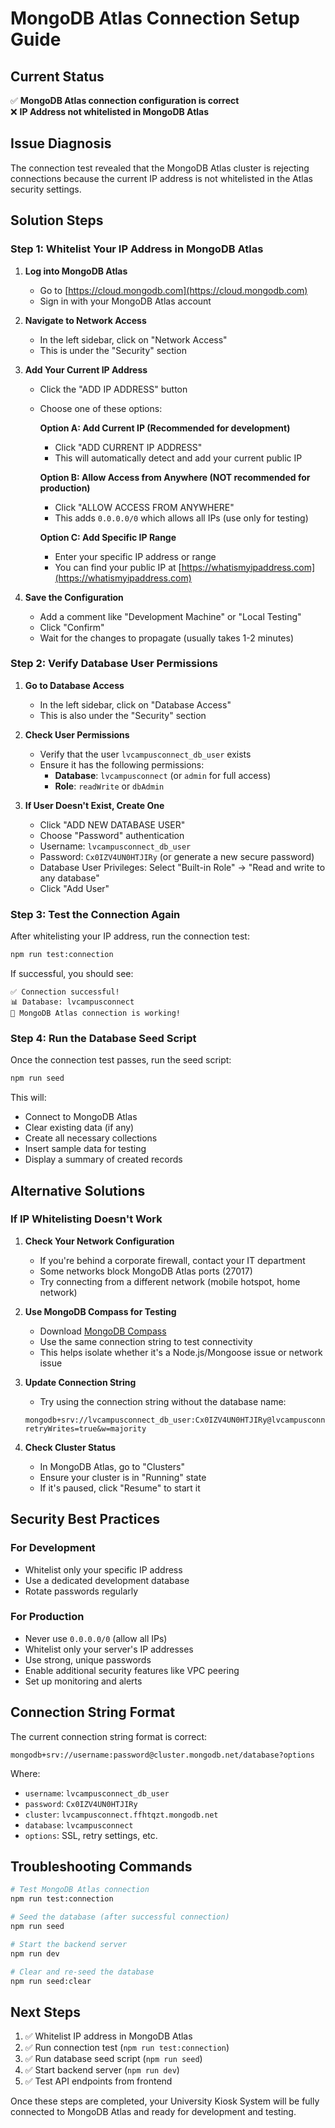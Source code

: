 # MongoDB Atlas Connection Setup Guide

## Current Status
✅ **MongoDB Atlas connection configuration is correct**  
❌ **IP Address not whitelisted in MongoDB Atlas**

## Issue Diagnosis
The connection test revealed that the MongoDB Atlas cluster is rejecting connections because the current IP address is not whitelisted in the Atlas security settings.

## Solution Steps

### Step 1: Whitelist Your IP Address in MongoDB Atlas

1. **Log into MongoDB Atlas**
   - Go to [https://cloud.mongodb.com](https://cloud.mongodb.com)
   - Sign in with your MongoDB Atlas account

2. **Navigate to Network Access**
   - In the left sidebar, click on "Network Access"
   - This is under the "Security" section

3. **Add Your Current IP Address**
   - Click the "ADD IP ADDRESS" button
   - Choose one of these options:
     
     **Option A: Add Current IP (Recommended for development)**
     - Click "ADD CURRENT IP ADDRESS"
     - This will automatically detect and add your current public IP
     
     **Option B: Allow Access from Anywhere (NOT recommended for production)**
     - Click "ALLOW ACCESS FROM ANYWHERE"
     - This adds `0.0.0.0/0` which allows all IPs (use only for testing)
     
     **Option C: Add Specific IP Range**
     - Enter your specific IP address or range
     - You can find your public IP at [https://whatismyipaddress.com](https://whatismyipaddress.com)

4. **Save the Configuration**
   - Add a comment like "Development Machine" or "Local Testing"
   - Click "Confirm"
   - Wait for the changes to propagate (usually takes 1-2 minutes)

### Step 2: Verify Database User Permissions

1. **Go to Database Access**
   - In the left sidebar, click on "Database Access"
   - This is also under the "Security" section

2. **Check User Permissions**
   - Verify that the user `lvcampusconnect_db_user` exists
   - Ensure it has the following permissions:
     - **Database**: `lvcampusconnect` (or `admin` for full access)
     - **Role**: `readWrite` or `dbAdmin`

3. **If User Doesn't Exist, Create One**
   - Click "ADD NEW DATABASE USER"
   - Choose "Password" authentication
   - Username: `lvcampusconnect_db_user`
   - Password: `Cx0IZV4UN0HTJIRy` (or generate a new secure password)
   - Database User Privileges: Select "Built-in Role" → "Read and write to any database"
   - Click "Add User"

### Step 3: Test the Connection Again

After whitelisting your IP address, run the connection test:

```bash
npm run test:connection
```

If successful, you should see:
```
✅ Connection successful!
📊 Database: lvcampusconnect
🎉 MongoDB Atlas connection is working!
```

### Step 4: Run the Database Seed Script

Once the connection test passes, run the seed script:

```bash
npm run seed
```

This will:
- Connect to MongoDB Atlas
- Clear existing data (if any)
- Create all necessary collections
- Insert sample data for testing
- Display a summary of created records

## Alternative Solutions

### If IP Whitelisting Doesn't Work

1. **Check Your Network Configuration**
   - If you're behind a corporate firewall, contact your IT department
   - Some networks block MongoDB Atlas ports (27017)
   - Try connecting from a different network (mobile hotspot, home network)

2. **Use MongoDB Compass for Testing**
   - Download [MongoDB Compass](https://www.mongodb.com/products/compass)
   - Use the same connection string to test connectivity
   - This helps isolate whether it's a Node.js/Mongoose issue or network issue

3. **Update Connection String**
   - Try using the connection string without the database name:
   ```
   mongodb+srv://lvcampusconnect_db_user:Cx0IZV4UN0HTJIRy@lvcampusconnect.ffhtqzt.mongodb.net/?retryWrites=true&w=majority
   ```

4. **Check Cluster Status**
   - In MongoDB Atlas, go to "Clusters"
   - Ensure your cluster is in "Running" state
   - If it's paused, click "Resume" to start it

## Security Best Practices

### For Development
- Whitelist only your specific IP address
- Use a dedicated development database
- Rotate passwords regularly

### For Production
- Never use `0.0.0.0/0` (allow all IPs)
- Whitelist only your server's IP addresses
- Use strong, unique passwords
- Enable additional security features like VPC peering
- Set up monitoring and alerts

## Connection String Format

The current connection string format is correct:
```
mongodb+srv://username:password@cluster.mongodb.net/database?options
```

Where:
- `username`: `lvcampusconnect_db_user`
- `password`: `Cx0IZV4UN0HTJIRy`
- `cluster`: `lvcampusconnect.ffhtqzt.mongodb.net`
- `database`: `lvcampusconnect`
- `options`: SSL, retry settings, etc.

## Troubleshooting Commands

```bash
# Test MongoDB Atlas connection
npm run test:connection

# Seed the database (after successful connection)
npm run seed

# Start the backend server
npm run dev

# Clear and re-seed the database
npm run seed:clear
```

## Next Steps

1. ✅ Whitelist IP address in MongoDB Atlas
2. ✅ Run connection test (`npm run test:connection`)
3. ✅ Run database seed script (`npm run seed`)
4. ✅ Start backend server (`npm run dev`)
5. ✅ Test API endpoints from frontend

Once these steps are completed, your University Kiosk System will be fully connected to MongoDB Atlas and ready for development and testing.
